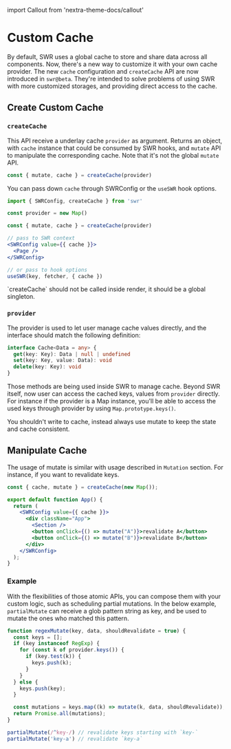 import Callout from 'nextra-theme-docs/callout'

# Custom Cache

By default, SWR uses a global cache to store and share data across all components. Now, there's a new way to customize it with your own cache provider.
The new `cache` configuration and `createCache`  API are now introduced in `swr@beta`. They're intended to solve problems of using SWR with more customized storages, and providing direct access to the cache.

## Create Custom Cache

### `createCache`

This API receive a underlay cache `provider` as argument. Returns an object, with `cache` instance that could be consumed by SWR hooks,
and `mutate` API to manipulate the corresponding cache. Note that it's not the global `mutate` API.

```js
const { mutate, cache } = createCache(provider)
```

You can pass down `cache` through SWRConfig or the `useSWR` hook options.

```jsx
import { SWRConfig, createCache } from 'swr'

const provider = new Map()

const { mutate, cache } = createCache(provider)

// pass to SWR context
<SWRConfig value={{ cache }}>
  <Page />
</SWRConfig>

// or pass to hook options
useSWR(key, fetcher, { cache })
```

<Callout emoji="🚨" background="bg-red-200 dark:text-gray-800">
  `createCache` should not be called inside render, it should be a global singleton.
</Callout>

### `provider`

The provider is used to let user manage cache values directly, and the interface should match the following definition:

```ts
interface Cache<Data = any> {
  get(key: Key): Data | null | undefined
  set(key: Key, value: Data): void
  delete(key: Key): void
}
```

Those methods are being used inside SWR to manage cache. Beyond SWR itself, now user can access the cached keys, values from `provider` directly.
For instance if the provider is a Map instance, you'll be able to access the used keys through provider by using `Map.prototype.keys()`.

<Callout emoji="🚨" background="bg-red-200 dark:text-gray-800">
  You shouldn't write to cache, instead always use mutate to keep the state and cache consistent.
</Callout>


## Manipulate Cache

The usage of mutate is similar with usage described in `Mutation` section. For instance, if you want to revalidate keys.

```jsx
const { cache, mutate } = createCache(new Map());

export default function App() {
  return (
    <SWRConfig value={{ cache }}>
      <div className="App">
        <Section />
        <button onClick={() => mutate("A")}>revalidate A</button>
        <button onClick={() => mutate("B")}>revalidate B</button>
      </div>
    </SWRConfig>
  );
}
```

### Example

With the flexibilities of those atomic APIs, you can compose them with your custom logic, such as scheduling partial mutations.
In the below example, `partialMutate` can receive a glob pattern string as key, and be used to mutate the ones who matched this pattern.

```js
function regexMutate(key, data, shouldRevalidate = true) {
  const keys = [];
  if (key instanceof RegExp) {
    for (const k of provider.keys()) {
      if (key.test(k)) {
        keys.push(k);
      }
    }
  } else {
    keys.push(key);
  }

  const mutations = keys.map((k) => mutate(k, data, shouldRevalidate));
  return Promise.all(mutations);
}

partialMutate(/^key-/) // revalidate keys starting with `key-`
partialMutate('key-a') // revalidate `key-a`
```
